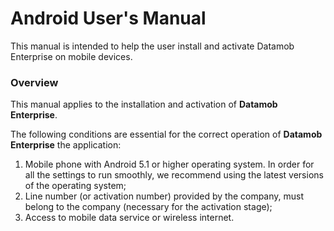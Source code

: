 # Android User's Manual

This manual is intended to help the user install and activate Datamob Enterprise on mobile devices.

### Overview <a href="#heading-h.3dy6vkm" id="heading-h.3dy6vkm"></a>

This manual applies to the installation and activation of **Datamob Enterprise**.

The following conditions are essential for the correct operation of **Datamob Enterprise** the application:

1. Mobile phone with Android 5.1 or higher operating system. In order for all the settings to run smoothly, we recommend using the latest versions of the operating system;
2. Line number (or activation number) provided by the company, must belong to the company (necessary for the activation stage);
3. Access to mobile data service or wireless internet.
